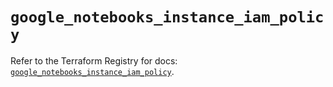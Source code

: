 # `google_notebooks_instance_iam_policy`

Refer to the Terraform Registry for docs: [`google_notebooks_instance_iam_policy`](https://registry.terraform.io/providers/drfaust92/google/4.16.4/docs/resources/notebooks_instance_iam_policy).
